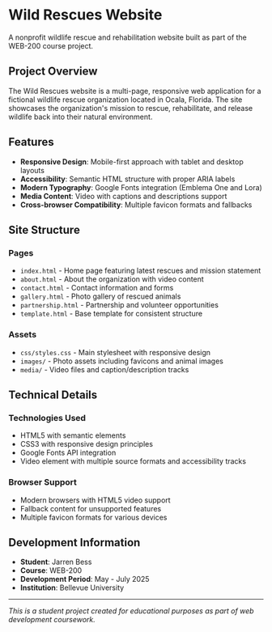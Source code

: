 # Wild Rescues Website

A nonprofit wildlife rescue and rehabilitation website built as part of the WEB-200 course project.

## Project Overview

The Wild Rescues website is a multi-page, responsive web application for a fictional wildlife rescue organization located in Ocala, Florida. The site showcases the organization's mission to rescue, rehabilitate, and release wildlife back into their natural environment.

## Features

- **Responsive Design**: Mobile-first approach with tablet and desktop layouts
- **Accessibility**: Semantic HTML structure with proper ARIA labels
- **Modern Typography**: Google Fonts integration (Emblema One and Lora)
- **Media Content**: Video with captions and descriptions support
- **Cross-browser Compatibility**: Multiple favicon formats and fallbacks

## Site Structure

### Pages
- `index.html` - Home page featuring latest rescues and mission statement
- `about.html` - About the organization with video content
- `contact.html` - Contact information and forms
- `gallery.html` - Photo gallery of rescued animals
- `partnership.html` - Partnership and volunteer opportunities
- `template.html` - Base template for consistent structure

### Assets
- `css/styles.css` - Main stylesheet with responsive design
- `images/` - Photo assets including favicons and animal images
- `media/` - Video files and caption/description tracks

## Technical Details

### Technologies Used
- HTML5 with semantic elements
- CSS3 with responsive design principles
- Google Fonts API integration
- Video element with multiple source formats and accessibility tracks

### Browser Support
- Modern browsers with HTML5 video support
- Fallback content for unsupported features
- Multiple favicon formats for various devices

## Development Information

- **Student**: Jarren Bess
- **Course**: WEB-200
- **Development Period**: May - July 2025
- **Institution**: Bellevue University

---

*This is a student project created for educational purposes as part of web development coursework.*
